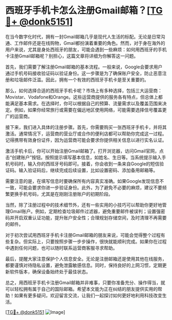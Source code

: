 # 西班牙手机卡怎么注册Gmail邮箱？[[TG💪+ @donk5151](https://t.me/s/donk5151)]

在当今数字化时代，拥有一封Gmail邮箱几乎是现代人生活的标配。无论是日常沟通、工作邮件还是在线购物，Gmail都扮演着重要的角色。然而，对于身在海外的用户来说，尤其是身处西班牙的朋友，可能会遇到一些麻烦：如何用西班牙的手机卡注册Gmail邮箱呢？别担心，这篇文章将详细为你解答这一问题。

首先，我们需要了解注册Gmail邮箱的基本流程。一般来说，Google会要求用户通过手机号码接收验证码以验证身份。这一步骤是为了确保账户安全，防止恶意注册和垃圾邮件泛滥。因此，拥有一个有效的西班牙手机卡是至关重要的。

那么，如何选择合适的西班牙手机卡呢？市场上有多种选择，包括三大运营商：Movistar、Vodafone和Orange。这些运营商提供的服务各有特点，但总体上都能满足基本需求。在选择时，你可以根据自己的预算、流量需求以及覆盖范围来决定。例如，如果你经常旅行或需要在偏远地区使用网络，可能需要选择信号覆盖更广的运营商。

接下来，我们进入具体的注册步骤。首先，你需要购买一张西班牙手机卡，并将其激活。通常情况下，运营商的营业厅或合作的便利店都可以帮助你完成这一过程。记得携带有效身份证件，因为运营商可能会要求你提供相关信息以进行实名认证。

激活手机卡后，你可以开始注册Gmail邮箱了。打开浏览器，访问Gmail官网，点击“创建账户”按钮。按照提示填写基本信息，如姓名、生日等。当系统提示输入手机号码时，输入你的西班牙号码即可。接着，你会收到一条来自Google的短信验证码。输入验证码后，继续完成后续设置，比如设置密码、添加备用邮箱等。

需要注意的是，在填写信息时要确保所有内容真实准确。如果Google发现信息不一致，可能会要求你进一步验证身份。此外，为了避免不必要的麻烦，建议不要频繁更换手机号码，尤其是在刚刚注册账户的初期阶段。

当然，除了注册过程中的技术细节外，还有一些实用的小技巧可以帮助你更好地管理Gmail账户。例如，定期检查垃圾邮件过滤器，避免重要邮件被误判；设置强密码并开启双重认证功能，提升账户安全性；合理规划存储空间，及时清理不再需要的邮件。

对于初次尝试用西班牙手机卡注册Gmail邮箱的朋友来说，可能会觉得整个过程有些复杂。但实际上，只要按照步骤一步步操作，很快就能顺利完成。如果你在过程中遇到任何问题，也可以随时联系运营商客服寻求帮助。

最后，提醒大家注意保护个人信息安全。无论是注册邮箱还是使用其他在线服务，都要谨慎对待隐私设置，避免泄露敏感信息。同时，保持良好的上网习惯，定期更新软件版本，确保设备始终处于最佳状态。

总之，用西班牙手机卡注册Gmail邮箱并非难事，只要你准备充分、操作得当，就可以轻松拥有属于自己的国际邮箱。希望本文能为正在纠结的朋友提供实用的帮助！如果有更多疑问，欢迎留言交流，让我们一起探讨如何更好地利用科技改变生活。

[[TG💪+ @donk5151](https://t.me/s/donk5151) ![Image](https://i.postimg.cc/rwNCRYN7/Snipaste-2025-04-30-17-27-05.png)]